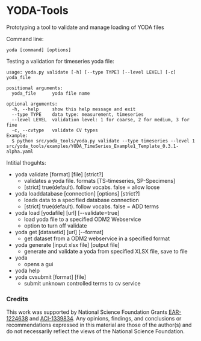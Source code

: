 YODA-Tools
====
Prototyping a tool to validate and manage loading of YODA files

Command line:
```
yoda [command] [options]
```

Testing a validation for timeseries yoda file:
```
usage: yoda.py validate [-h] [--type TYPE] [--level LEVEL] [-c] yoda_file

positional arguments:
  yoda_file      yoda file name

optional arguments:
  -h, --help     show this help message and exit
  --type TYPE    data type: measurement, timeseries
  --level LEVEL  validation level: 1 for coarse, 2 for medium, 3 for fine
  -c, --cvtype   validate CV types
Example:
  $ python src/yoda_tools/yoda.py validate --type timeseries --level 1 src/yoda_tools/examples/YODA_TimeSeries_Example1_Template_0.3.1-alpha.yaml 
```

Intitial thoguhts:
  * yoda validate [format] [file] [strict?]
     * validates a yoda file. formats [TS-timeseries, SP-Specimens]
     * [strict] true(default). follow vocabs. false = allow loose
  * yoda loaddatabase [connection] [options] [strict?]
     * loads data to a specified database connection
     * [strict] true(default). follow vocabs. false = ADD terms
  * yoda load [yodafile] [url] [--validate=true]
     * load yoda file to a specified ODM2 Webservice
     * option to turn off validate
  * yoda get [datasetid] [url] [--format]
     *  get dataset from a ODM2 webservice in a specified format
  * yoda generate [input xlsx file] [output file]
     * generate and validate a yoda from specified XLSX file, save to file
  * yoda
     * opens a gui
  * yoda help
  * yoda cvsubmit [format] [file]
    * submit unknown controlled terms to cv service

### Credits

This work was supported by National Science Foundation Grants [EAR-1224638](http://www.nsf.gov/awardsearch/showAward?AWD_ID=1224638) and [ACI-1339834](http://www.nsf.gov/awardsearch/showAward?AWD_ID=1339834). Any opinions, findings, and conclusions or recommendations expressed in this material are those of the author(s) and do not necessarily reflect the views of the National Science Foundation.
